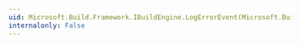 ```yaml
---
uid: Microsoft.Build.Framework.IBuildEngine.LogErrorEvent(Microsoft.Build.Framework.BuildErrorEventArgs)
internalonly: False
---
```

